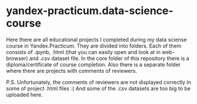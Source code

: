 # yandex-practicum.data-science-course
Here there are all educational projects I completed during my data sciense course in Yandex.Practicum. They are divided into folders. Each of them consists of .ipynb, .html (that you can easily open and look at in web-browser) and .csv dataset file. In the core folder of this repository there is a diploma/certificate of course completion. Also there is a separate folder where there are projects with comments of reviewers.

P.S. Unfortunately, the comments of reviewers are not displayed correctly in some of project .html files :( And some of the .csv datasets are too big to be uploaded here.
